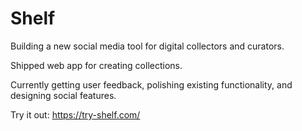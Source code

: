 # Shelf

Building a new social media tool for digital collectors and curators.

Shipped web app for creating collections. 

Currently getting user feedback, polishing existing functionality, and designing social features.

Try it out: https://try-shelf.com/
